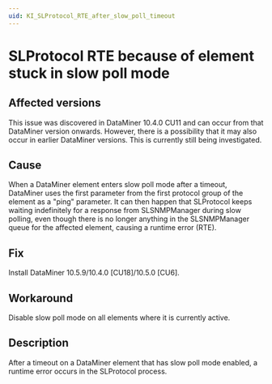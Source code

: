 ```yaml
---
uid: KI_SLProtocol_RTE_after_slow_poll_timeout
---
```


# SLProtocol RTE because of element stuck in slow poll mode

## Affected versions

This issue was discovered in DataMiner 10.4.0 CU11 and can occur from that DataMiner version onwards. However, there is a possibility that it may also occur in earlier DataMiner versions. This is currently still being investigated.

## Cause

When a DataMiner element enters slow poll mode after a timeout, DataMiner uses the first parameter from the first protocol group of the element as a "ping" parameter. It can then happen that SLProtocol keeps waiting indefinitely for a response from SLSNMPManager during slow polling, even though there is no longer anything in the SLSNMPManager queue for the affected element, causing a runtime error (RTE).

## Fix

Install DataMiner 10.5.9/10.4.0 [CU18]/10.5.0 [CU6]<!--RN 43216-->.

## Workaround

Disable slow poll mode on all elements where it is currently active.

## Description

After a timeout on a DataMiner element that has slow poll mode enabled, a runtime error occurs in the SLProtocol process.
